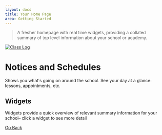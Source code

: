 ```yaml
---
layout: docs
title: Your Home Page
area: Getting Started
---
```


> A fresher homepage with real time widgets, providing a collated summary of top level information about your school or academy.

[![Class Log](https://img.youtube.com/vi/bxI1ricmZV0/0.jpg)](https://www.youtube.com/watch?v=bxI1ricmZV0)

# Notices and Schedules

Shows you what's going on around the school. See your day at a glance: lessons, appointments, etc.

## Widgets

Widgets provide a quick overview of relevant summary information for your school– click a widget to see more detail

[Go Back](navigation.md)
